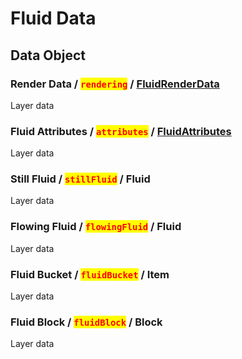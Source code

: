 # Fluid Data

## Data Object

### Render Data / <mark style="color:red;">`rendering`</mark> / [FluidRenderData](fluid-render-data.md)

Layer data

### Fluid Attributes / <mark style="color:red;">`attributes`</mark> / [FluidAttributes](fluid-attributes.md)

Layer data

### Still Fluid / <mark style="color:red;">`stillFluid`</mark> / Fluid

Layer data

### Flowing Fluid / <mark style="color:red;">`flowingFluid`</mark> / Fluid

Layer data

### Fluid Bucket / <mark style="color:red;">`fluidBucket`</mark> / Item

Layer data

### Fluid Block / <mark style="color:red;">`fluidBlock`</mark> / Block

Layer data
